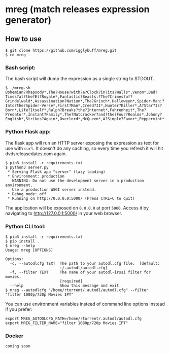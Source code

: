 # mreg (match releases expression generator)

## How to use

```
$ git clone https://github.com/Igglybuff/mreg.git
$ cd mreg
```

### Bash script:

The bash script will dump the expression as a single string to STDOUT.

```
$ ./mreg.sh
Bohemian?Rhapsody*,The?House?with?a?Clock?in?its?Walls*,Venom*,Bad?Times?at?the?El?Royale*,Fantastic?Beasts:?The?Crimes?of?Grindelwald*,Assassination?Nation*,The?Grinch*,Halloween*,Spider-Man:?Into?the?Spider-Verse*,First?Man*,Creed?II*,Hunter?Killer*,A?Star?Is?Born*,Life?Itself*,Ralph?Breaks?the?Internet*,Fahrenheit*,The?Predator*,Instant?Family*,The?Nutcracker?and?the?Four?Realms*,Johnny?English*,Strikes?Again*,Overlord*,McQueen*,A?Simple?Favor*,Peppermint*
```

### Python Flask app:

The flask app will run an HTTP server exposing the expression as text for use with `curl`. It doesn't do any caching, so every time you refresh it will hit dvdsreleasedates.com again.

```
$ pip3 install -r requirements.txt
$ python3 server.py
 * Serving Flask app "server" (lazy loading)
 * Environment: production
   WARNING: Do not use the development server in a production environment.
   Use a production WSGI server instead.
 * Debug mode: off
 * Running on http://0.0.0.0:5000/ (Press CTRL+C to quit)
```

The application will be exposed on `0.0.0.0` at port `5000`. Access it by navigating to http://127.0.0.1:5000/ in your web browser.

### Python CLI tool:

```
$ pip3 install -r requirements.txt
$ pip install .
$ mreg --help
Usage: mreg [OPTIONS]

Options:
  -c, --autodlcfg TEXT  The path to your autodl.cfg file.  [default:
                        ~/.autodl/autodl.cfg]
  -f, --filter TEXT     The name of your autodl-irssi filter for movies.
                        [required]
  --help                Show this message and exit.
$ mreg --autodlcfg "/home/rtorrent/.autodl/autodl.cfg" --filter "filter 1080p/720p Movies IPT"
```

You can use environment variables instead of command line options instead if you prefer:

```
export MREG_AUTODLCFG_PATH=/home/rtorrent/.autodl/autodl.cfg
export MREG_FILTER_NAME="filter 1080p/720p Movies IPT"
```

### Docker

`coming soon`
